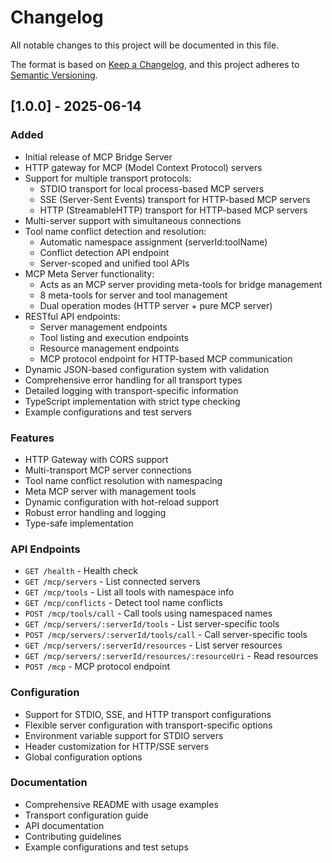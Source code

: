 # Changelog

All notable changes to this project will be documented in this file.

The format is based on [Keep a Changelog](https://keepachangelog.com/en/1.0.0/),
and this project adheres to [Semantic Versioning](https://semver.org/spec/v2.0.0.html).

## [1.0.0] - 2025-06-14

### Added
- Initial release of MCP Bridge Server
- HTTP gateway for MCP (Model Context Protocol) servers
- Support for multiple transport protocols:
  - STDIO transport for local process-based MCP servers
  - SSE (Server-Sent Events) transport for HTTP-based MCP servers
  - HTTP (StreamableHTTP) transport for HTTP-based MCP servers
- Multi-server support with simultaneous connections
- Tool name conflict detection and resolution:
  - Automatic namespace assignment (serverId:toolName)
  - Conflict detection API endpoint
  - Server-scoped and unified tool APIs
- MCP Meta Server functionality:
  - Acts as an MCP server providing meta-tools for bridge management
  - 8 meta-tools for server and tool management
  - Dual operation modes (HTTP server + pure MCP server)
- RESTful API endpoints:
  - Server management endpoints
  - Tool listing and execution endpoints  
  - Resource management endpoints
  - MCP protocol endpoint for HTTP-based MCP communication
- Dynamic JSON-based configuration system with validation
- Comprehensive error handling for all transport types
- Detailed logging with transport-specific information
- TypeScript implementation with strict type checking
- Example configurations and test servers

### Features
- HTTP Gateway with CORS support
- Multi-transport MCP server connections
- Tool name conflict resolution with namespacing
- Meta MCP server with management tools
- Dynamic configuration with hot-reload support
- Robust error handling and logging
- Type-safe implementation

### API Endpoints
- `GET /health` - Health check
- `GET /mcp/servers` - List connected servers
- `GET /mcp/tools` - List all tools with namespace info
- `GET /mcp/conflicts` - Detect tool name conflicts
- `POST /mcp/tools/call` - Call tools using namespaced names
- `GET /mcp/servers/:serverId/tools` - List server-specific tools
- `POST /mcp/servers/:serverId/tools/call` - Call server-specific tools
- `GET /mcp/servers/:serverId/resources` - List server resources
- `GET /mcp/servers/:serverId/resources/:resourceUri` - Read resources
- `POST /mcp` - MCP protocol endpoint

### Configuration
- Support for STDIO, SSE, and HTTP transport configurations
- Flexible server configuration with transport-specific options
- Environment variable support for STDIO servers
- Header customization for HTTP/SSE servers
- Global configuration options

### Documentation
- Comprehensive README with usage examples
- Transport configuration guide
- API documentation
- Contributing guidelines
- Example configurations and test setups
